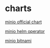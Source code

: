 ---
---


# charts
[minio official chart](https://artifacthub.io/packages/helm/minio-official/minio)

[minio helm operator](https://min.io/docs/minio/kubernetes/upstream/operations/install-deploy-manage/deploy-operator-helm.html)

[minio bitnami](https://artifacthub.io/packages/helm/bitnami/minio) 
